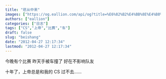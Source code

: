 ```yaml
---
title: "悲从中来"
images: ["https://og.eallion.com/api/og?title=%E6%82%B2%E4%BB%8E%E4%B8%AD%E6%9D%A5"]
authors: ["eallion"]
categories: ["日志"]
tags: ["CS","上帝","比赛","车"]
draft: false
slug: "beishang"
date: "2012-04-27 12:17:34"
lastmod: "2012-04-27 12:17:34"
---
```


今晚有个比赛
昨天手被车撞了
好在不影响队友

十年了，上帝总是和我的 CS 过不去……
